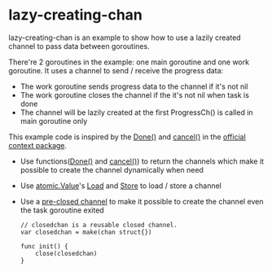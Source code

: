 # lazy-creating-chan

lazy-creating-chan is an example to show how to use a lazily created channel to pass data between goroutines.

There're 2 goroutines in the example: one main goroutine and one work goroutine.
It uses a channel to send / receive the progress data:
* The work goroutine sends progress data to the channel if it's not nil
* The work goroutine closes the channel if the it's not nil when task is done
* The channel will be lazily created at the first ProgressCh() is called in main goroutine only

This example code is inspired by the [Done()](https://github.com/golang/go/blob/release-branch.go1.17/src/context/context.go#L358) and [cancel()](https://github.com/golang/go/blob/release-branch.go1.17/src/context/context.go#L397) in the [official context package](https://pkg.go.dev/context).
* Use functions([Done()](https://github.com/golang/go/blob/release-branch.go1.17/src/context/context.go#L358) and [cancel()](https://github.com/golang/go/blob/release-branch.go1.17/src/context/context.go#L397)) to return the channels which make it possible to create the channel dynamically when need
* Use [atomic.Value](https://pkg.go.dev/sync/atomic)'s [Load](https://pkg.go.dev/sync/atomic#Value.Load) and [Store](https://pkg.go.dev/sync/atomic#Value.Store) to load / store a channel
* Use a [pre-closed channel](https://github.com/golang/go/blob/release-branch.go1.17/src/context/context.go#L333) to make it possible to create the channel even the task goroutine exited

  ```
  // closedchan is a reusable closed channel.
  var closedchan = make(chan struct{})

  func init() {
	  close(closedchan)
  }
  ```

